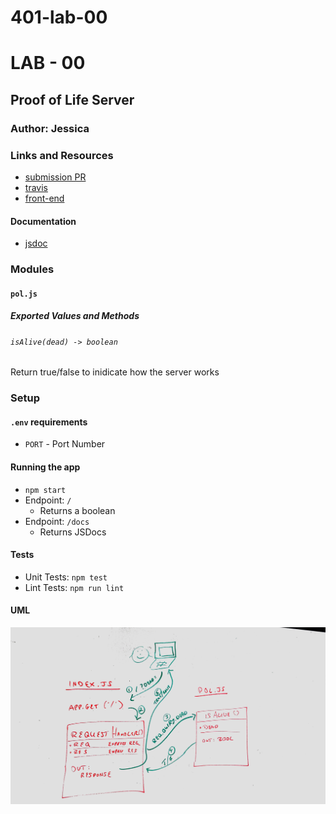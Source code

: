 # 401-lab-00

# LAB - 00

## Proof of Life Server

### Author: Jessica

### Links and Resources
* [submission PR](https://github.com/401-advanced-javascript-jessica/401-lab-00/pull/1)
* [travis](https://travis-ci.com/401-advanced-javascript-jessica/401-lab-00)
* [front-end](https://jessica-401-lab-00.herokuapp.com/) 

#### Documentation
* [jsdoc](https://jessica-401-lab-00.herokuapp.com/docs/)


### Modules
#### `pol.js`
##### Exported Values and Methods

###### `isAlive(dead) -> boolean`
Return true/false to inidicate how the server works


### Setup
#### `.env` requirements
* `PORT` - Port Number

#### Running the app
* `npm start`
* Endpoint: `/`
  * Returns a boolean
* Endpoint: `/docs`
  * Returns JSDocs
  
#### Tests
* Unit Tests: `npm test`
* Lint Tests: `npm run lint`

#### UML
![UML Diagram](whiteboard.jpg)